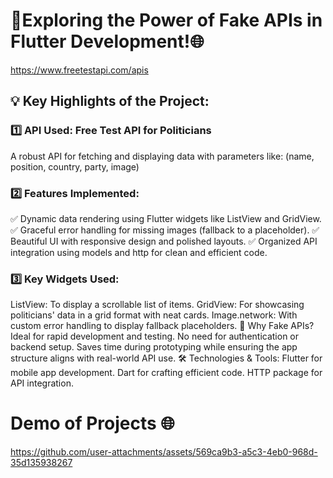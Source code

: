 # 🚀Exploring the Power of Fake APIs in Flutter Development!🌐
https://www.freetestapi.com/apis

## 💡 Key Highlights of the Project:

### 1️⃣ API Used: Free Test API for Politicians
A robust API for fetching and displaying data with parameters like: (name, position, country, party, image)

### 2️⃣ Features Implemented: 
✅ Dynamic data rendering using Flutter widgets like ListView and GridView.
✅ Graceful error handling for missing images (fallback to a placeholder).
✅ Beautiful UI with responsive design and polished layouts.
✅ Organized API integration using models and http for clean and efficient code.

### 3️⃣ Key Widgets Used:
ListView: To display a scrollable list of items.
GridView: For showcasing politicians' data in a grid format with neat cards.
Image.network: With custom error handling to display fallback placeholders.
🚀 Why Fake APIs?
Ideal for rapid development and testing.
No need for authentication or backend setup.
Saves time during prototyping while ensuring the app structure aligns with real-world API use.
🛠️ Technologies & Tools:
Flutter for mobile app development.
Dart for crafting efficient code.
HTTP package for API integration.

# Demo of Projects 🌐
https://github.com/user-attachments/assets/569ca9b3-a5c3-4eb0-968d-35d135938267

